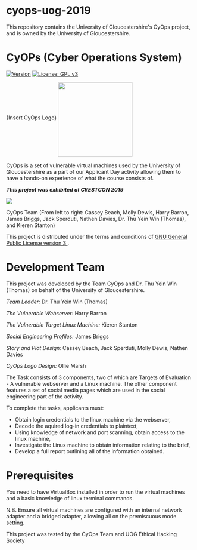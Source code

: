 # cyops-uog-2019
This repository contains the University of Gloucestershire's CyOps project, and is owned by the University of Gloucestershire. 

# CyOPs (Cyber Operations System)

[![Version](https://img.shields.io/badge/<Version>-<1.2.1>-<orange>.svg)]() [![License: GPL v3](https://img.shields.io/badge/License-GPLv3-blue.svg)](https://www.gnu.org/licenses/gpl-3.0)

  

{Insert CyOps Logo} <img src="https://www.jobs.ac.uk/images/employer-logos/medium/152.gif" width="200" align=middle> <br/>

CyOps is a set of vulnerable virtual machines used by the University of Gloucestershire as a part of our Applicant Day activity allowing
them to have a hands-on experience of what the course consists of.

 ***This project was exhibited at CRESTCON 2019***
 
 <img src="https://media.licdn.com/dms/image/C4D22AQGrmm4kzUPV2g/feedshare-shrink_8192/0?e=1554530400&v=beta&t=o8PZjtuVyS00XDp2he2-FT4bJFfkQdVhwuGAqxzta68"></br>
 
 CyOps Team (From left to right: Cassey Beach, Molly Dewis, Harry Barron, James Briggs, Jack Sperduti, Nathen Davies, Dr. Thu Yein Win (Thomas), and Kieren Stanton)
 
 This project is distributed under the terms and conditions of <a href = https://www.gnu.org/licenses/gpl-3.0-standalone.html>GNU General Public License version 3 </a>.

# Development Team

This project was developed by the Team CyOps and Dr. Thu Yein Win (Thomas) on behalf of the University of Gloucestershire.

<i>Team Leader:</i>
    Dr. Thu Yein Win (Thomas)

<i>The Vulnerable Webserver:</i>
    Harry Barron

<i>The Vulnerable Target Linux Machine:</i>
    Kieren Stanton

<i>Social Engineering Profiles:</i>
    James Briggs
    
<i>Story and Plot Design:</i>
    Cassey Beach, Jack Sperduti, Molly Dewis, Nathen Davies
    
 <i>CyOps Logo Design: </i> Ollie Marsh   
    
The Task consists of 3 components, two of which are Targets of Evaluation - A vulnerable webserver and a Linux machine. The other component features a set of social media pages which are used in the social engineering part of the activity.

To complete the tasks, applicants must:
 * Obtain login credentials to the linux machine via the webserver,
 * Decode the aquired log-in credentials to plaintext,
 * Using knowledge of network and port scanning, obtain access to the linux machine,
 * Investigate the Linux machine to obtain information relating to the brief,
 * Develop a full report outlining all of the information obtained.


# Prerequisites

You need to have VirtualBox installed in order to run the virtual machines and a basic knowledge of linux terminal commands.


N.B. Ensure all virtual machines are configured with an internal network adapter and a bridged adapter, allowing all on the premiscuous mode setting.
    
This project was tested by the CyOps Team and UOG Ethical Hacking Society
